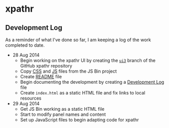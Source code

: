 # xpathr


## Development Log

As a reminder of what I've done so far, I am keeping a log of the work completed to date.

 - 28 Aug 2014
 	 - Begin working on the xpathr UI by creating the [`ui3`](https://github.com/bauhouse/xpathr/tree/ui3) branch of the GitHub xpathr repository
 	 - Copy [CSS](https://github.com/jsbin/jsbin/tree/master/public/css) and [JS](https://github.com/jsbin/jsbin/tree/master/public/js) files from the JS Bin project
 	 - Create [README](https://github.com/bauhouse/xpathr/tree/ui3/README.md) file
 	 - Begin documenting the development by creating a [Development Log](https://github.com/bauhouse/xpathr/tree/ui3/docs/log.md) file
 	 - Create `index.html` as a static HTML file and fix links to local resources
 - 29 Aug 2014
   - Get JS Bin working as a static HTML file
   - Start to modify panel names and content
   - Set up JavaScript files to begin adapting code for xpathr
